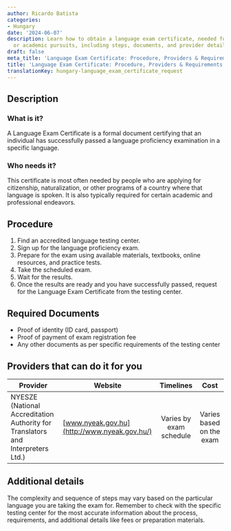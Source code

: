 ```yaml
---
author: Ricardo Batista
categories:
- Hungary
date: '2024-06-07'
description: Learn how to obtain a language exam certificate, needed for citizenship
  or academic pursuits, including steps, documents, and provider details.
draft: false
meta_title: 'Language Exam Certificate: Procedure, Providers & Requirements'
title: 'Language Exam Certificate: Procedure, Providers & Requirements'
translationKey: hungary-language_exam_certificate_request
---
```



## Description
### What is it?
A Language Exam Certificate is a formal document certifying that an individual has successfully passed a language proficiency examination in a specific language.

### Who needs it?
This certificate is most often needed by people who are applying for citizenship, naturalization, or other programs of a country where that language is spoken. It is also typically required for certain academic and professional endeavors.

## Procedure
1. Find an accredited language testing center.
2. Sign up for the language proficiency exam.
3. Prepare for the exam using available materials, textbooks, online resources, and practice tests.
4. Take the scheduled exam.
5. Wait for the results.
6. Once the results are ready and you have successfully passed, request for the Language Exam Certificate from the testing center.

## Required Documents
- Proof of identity (ID card, passport)
- Proof of payment of exam registration fee
- Any other documents as per specific requirements of the testing center

## Providers that can do it for you

| Provider        |     Website     |     Timelines    |       Cost      |
| --------------- | --------------- |  :-------------: | :-------------: |
| NYESZE (National Accreditation Authority for Translators and Interpreters Ltd.)      |  [www.nyeak.gov.hu](http://www.nyeak.gov.hu/)       |      Varies by exam schedule      |        Varies based on the exam |

## Additional details
The complexity and sequence of steps may vary based on the particular language you are taking the exam for. Remember to check with the specific testing center for the most accurate information about the process, requirements, and additional details like fees or preparation materials.